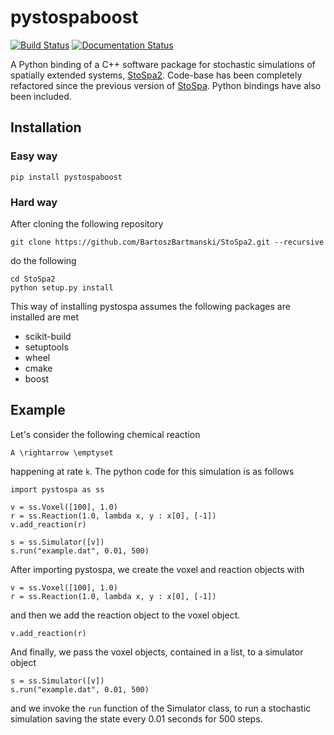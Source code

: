 # pystospaboost

[![Build Status](https://travis-ci.org/BartoszBartmanski/StoSpa2.svg?branch=master)](https://travis-ci.org/BartoszBartmanski/StoSpa2)
[![Documentation Status](https://readthedocs.org/projects/stospa2/badge/?version=latest)](https://stospa2.readthedocs.io/en/latest/?badge=latest)

A Python binding of a C++ software package for stochastic simulations of spatially extended systems, [StoSpa2](https://github.com/BartoszBartmanski/StoSpa2). Code-base has been completely refactored since the previous version of [StoSpa](https://github.com/BartoszBartmanski/StoSpa). Python bindings have also been included.


## Installation

### Easy way
```
pip install pystospaboost
```

### Hard way
After cloning the following repository
```
git clone https://github.com/BartoszBartmanski/StoSpa2.git --recursive
```
do the following
```
cd StoSpa2
python setup.py install
```

This way of installing pystospa assumes the following packages are installed are met
* scikit-build
* setuptools
* wheel
* cmake
* boost

## Example

Let's consider the following chemical reaction
```
A \rightarrow \emptyset
```
happening at rate `k`. The python code for this simulation is as follows
```
import pystospa as ss

v = ss.Voxel([100], 1.0)
r = ss.Reaction(1.0, lambda x, y : x[0], [-1])
v.add_reaction(r)

s = ss.Simulator([v])
s.run("example.dat", 0.01, 500)
```

After importing pystospa, we create the voxel and reaction objects with
```
v = ss.Voxel([100], 1.0)
r = ss.Reaction(1.0, lambda x, y : x[0], [-1])
```
and then we add the reaction object to the voxel object.
```
v.add_reaction(r)
```
And finally, we pass the voxel objects, contained in a list, to a simulator object
```
s = ss.Simulator([v])
s.run("example.dat", 0.01, 500)
```
and we invoke the `run` function of the Simulator class, to run a stochastic simulation saving the state every 0.01 seconds for 500 steps.
